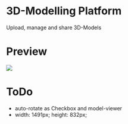 # 3D-Modelling Platform
 Upload, manage and share 3D-Models

# Preview
![](https://digillab.uni-augsburg.de/wp-content/uploads/2025/09/3d.jpg)

# ToDo
 - auto-rotate as Checkbox and model-viewer
 - width: 1491px; height: 832px;
 
